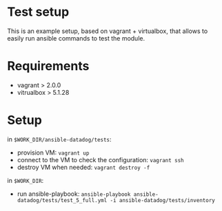 # Test setup

This is an example setup, based on vagrant + virtualbox, that allows to easily run ansible commands to test the module.

# Requirements

- vagrant > 2.0.0
- vitrualbox > 5.1.28

# Setup

in `$WORK_DIR/ansible-datadog/tests`:

- provision VM: `vagrant up`
- connect to the VM to check the configuration: `vagrant ssh`
- destroy VM when needed: `vagrant destroy -f`

in `$WORK_DIR`:

- run ansible-playbook: `ansible-playbook ansible-datadog/tests/test_5_full.yml -i ansible-datadog/tests/inventory`
